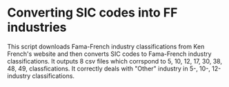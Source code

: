 # Converting SIC codes into FF industries
This script downloads Fama-French industry classifications from Ken French's website and then converts SIC codes to Fama-French industry classifications. It outputs 8 csv files which corrspond to 5, 10, 12, 17, 30, 38, 48, 49, classfications. It correctly deals with "Other" industry in 5-, 10-, 12-industry classifications. 

